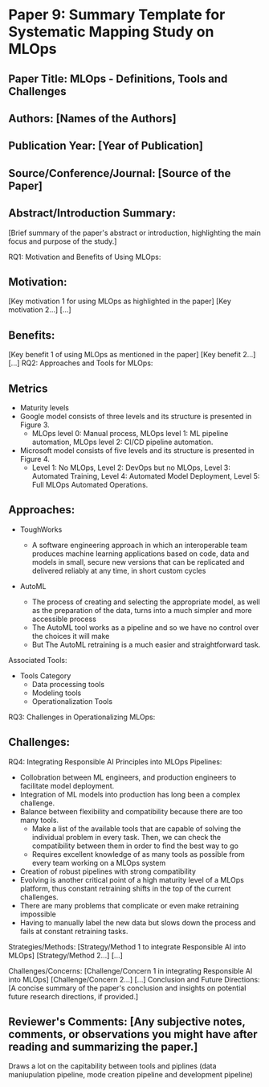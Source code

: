 # Paper 9: Summary Template for Systematic Mapping Study on MLOps

## Paper Title: MLOps - Definitions, Tools and Challenges

## Authors: [Names of the Authors]

## Publication Year: [Year of Publication]

## Source/Conference/Journal: [Source of the Paper]
 
## Abstract/Introduction Summary:
[Brief summary of the paper's abstract or introduction, highlighting the main focus and purpose of the study.]

RQ1: Motivation and Benefits of Using MLOps:

## Motivation:
[Key motivation 1 for using MLOps as highlighted in the paper]
[Key motivation 2...]
[...]

## Benefits:
[Key benefit 1 of using MLOps as mentioned in the paper]
[Key benefit 2...]
[...]
RQ2: Approaches and Tools for MLOps:

## Metrics
* Maturity levels
* Google model consists of three levels and its structure is presented in Figure 3. 
  * MLOps level 0: Manual process, MLOps level 1: ML pipeline automation, MLOps level 2: CI/CD pipeline automation. 
* Microsoft model consists of five levels and its structure is presented in Figure 4. 
  * Level 1: No MLOps, Level 2: DevOps but no MLOps, Level 3: Automated Training, Level 4: Automated Model Deployment, Level 5: Full MLOps Automated Operations.

## Approaches:
* ToughWorks
  * A software engineering approach in which an interoperable team produces machine learning applications based on code, data and models in small, secure new versions that can be replicated and delivered reliably at any time, in short custom cycles
  
* AutoML
  * The process of creating and selecting the appropriate model, as well as the preparation of the data, turns into a much simpler and more accessible process
  * The AutoML tool works as a pipeline and so we have no control over the choices it will make
  * But The AutoML retraining is a much easier and straightforward task. 

Associated Tools:
* Tools Category
  * Data processing tools
  * Modeling tools
  * Operationalization Tools

RQ3: Challenges in Operationalizing MLOps:

## Challenges:
RQ4: Integrating Responsible AI Principles into MLOps Pipelines:
* Collobration between ML engineers, and production engineers to facilitate model deployment.
* Integration of ML models into production has long been a complex challenge.
* Balance between flexibility and compatibility because there are too many tools.
  * Make a list of the available tools that are capable of solving the individual problem in every task. Then, we can check the compatibility between them in order to find the best way to go
  * Requires excellent knowledge of as many tools as possible from every team working on a MLOps system
* Creation of robust pipelines with strong compatibility
* Evolving is another critical point of a high maturity level of a MLOps platform, thus constant retraining shifts in the top of the current challenges.
* There are many problems that complicate or even make retraining impossible
* Having to manually label the new data but slows down the process and fails at constant retraining tasks.


Strategies/Methods:
[Strategy/Method 1 to integrate Responsible AI into MLOps]
[Strategy/Method 2...]
[...]

Challenges/Concerns:
[Challenge/Concern 1 in integrating Responsible AI into MLOps]
[Challenge/Concern 2...]
[...]
Conclusion and Future Directions:
[A concise summary of the paper's conclusion and insights on potential future research directions, if provided.]

## Reviewer's Comments: [Any subjective notes, comments, or observations you might have after reading and summarizing the paper.]
Draws a lot on the capitability between tools and piplines (data maniupulation pipeline, mode creation pipeline and development pipeline)

